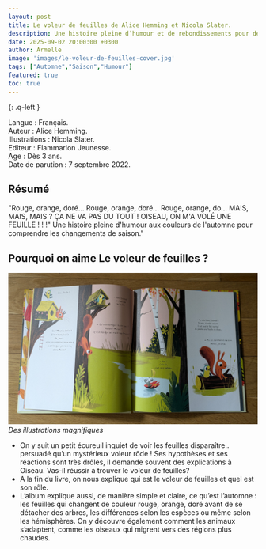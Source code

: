 ```yaml
---
layout: post
title: Le voleur de feuilles de Alice Hemming et Nicola Slater.
description: Une histoire pleine d’humour et de rebondissements pour découvrir l’automne autrement.
date: 2025-09-02 20:00:00 +0300
author: Armelle
image: 'images/le-voleur-de-feuilles-cover.jpg'
tags: ["Automne","Saison","Humour"]
featured: true
toc: true
---
```


{: .q-left }

Langue : Français.  
Auteur : Alice Hemming.  
Illustrations : Nicola Slater.                    
Editeur : Flammarion Jeunesse.               
Age : Dès 3 ans.                          
Date de parution : 7 septembre 2022.        

## Résumé

"Rouge, orange, doré... Rouge, orange, doré... Rouge, orange, do... MAIS, MAIS, MAIS ? ÇA NE VA PAS DU TOUT ! OISEAU, ON M'A VOLÉ UNE FEUILLE ! ! !" Une histoire pleine d'humour aux couleurs de l'automne pour comprendre les changements de saison."

## Pourquoi on aime Le voleur de feuilles ?

![Des illustrations magnifiques](images/le-voleur-de-feuilles-int.jpg)
*Des illustrations magnifiques*
- On y suit un petit écureuil inquiet de voir les feuilles disparaître.. persuadé qu’un mystérieux voleur rôde ! Ses hypothèses  et ses réactions sont très drôles, il demande souvent des explications à Oiseau. Vas-il réussir à trouver le voleur de feuilles?
- A la fin du livre, on nous explique qui est le voleur de feuilles et quel est son rôle.
- L’album explique aussi, de manière simple et claire, ce qu’est l’automne : les feuilles qui changent de couleur rouge, orange, doré  avant de se détacher des arbres, les différences selon les espèces ou même selon les hémisphères. On y découvre également comment les animaux s’adaptent, comme les oiseaux qui migrent vers des régions plus chaudes.




